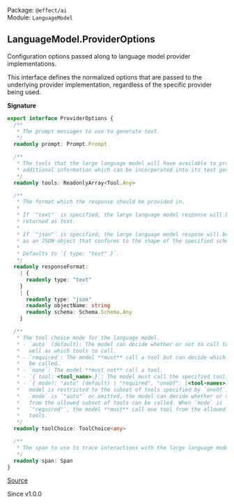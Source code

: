 Package: `@effect/ai`<br />
Module: `LanguageModel`<br />

## LanguageModel.ProviderOptions

Configuration options passed along to language model provider
implementations.

This interface defines the normalized options that are passed to the
underlying provider implementation, regardless of the specific provider being
used.

**Signature**

```ts
export interface ProviderOptions {
  /**
   * The prompt messages to use to generate text.
   */
  readonly prompt: Prompt.Prompt

  /**
   * The tools that the large language model will have available to provide
   * additional information which can be incorporated into its text generation.
   */
  readonly tools: ReadonlyArray<Tool.Any>

  /**
   * The format which the response should be provided in.
   *
   * If `"text"` is specified, the large language model response will be
   * returned as text.
   *
   * If `"json"` is specified, the large language model respose will be provided
   * as an JSON object that conforms to the shape of the specified schema.
   *
   * Defaults to `{ type: "text" }`.
   */
  readonly responseFormat:
    | {
      readonly type: "text"
    }
    | {
      readonly type: "json"
      readonly objectName: string
      readonly schema: Schema.Schema.Any
    }

  /**
   * The tool choice mode for the language model.
   * - `auto` (default): The model can decide whether or not to call tools, as
   *   well as which tools to call.
   * - `required`: The model **must** call a tool but can decide which tool will
   *   be called.
   * - `none`: The model **must not** call a tool.
   * - `{ tool: <tool_name> }`: The model must call the specified tool.
   * - `{ mode?: "auto" (default) | "required", "oneOf": [<tool-names>] }`: The
   *   model is restricted to the subset of tools specified by `oneOf`. When
   *   `mode` is `"auto"` or omitted, the model can decide whether or not a tool
   *   from the allowed subset of tools can be called. When `mode` is
   *   `"required"`, the model **must** call one tool from the allowed subset of
   *   tools.
   */
  readonly toolChoice: ToolChoice<any>

  /**
   * The span to use to trace interactions with the large language model.
   */
  readonly span: Span
}
```

[Source](https://github.com/Effect-TS/effect/tree/main/packages/ai/ai/src/LanguageModel.ts#L462)

Since v1.0.0